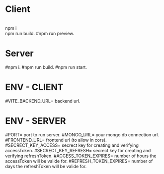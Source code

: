 # Client

 <br /> npm i
 <br /> npm run build.
 #npm run preview.

# Server

 #npm i.
 #npm run build.
 #npm run start.

# ENV - CLIENT
 #VITE_BACKEND_URL= backend url.

# ENV - SERVER
 #PORT= port to run server.
 #MONGO_URL= your mongo db connection url.
 #FRONTEND_URL= frontend url (to allow in cors).
 #SECRECT_KEY_ACCESS= secrect key for creating and verifying accessToken.
 #SECRECT_KEY_REFRESH= secrect key for creating and verifying refreshToken.
 #ACCESS_TOKEN_EXPIRES= number of hours the accessToken will be valide for.
 #REFRESH_TOKEN_EXPIRES= number of days the refreshToken will be valide for.
